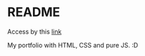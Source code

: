 # README
Access by this [link](gabrielbublitzz.github.io)

My portfolio with HTML, CSS and pure JS. :D
